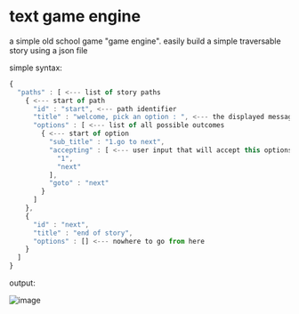# text game engine
a simple old school game "game engine".
easily build a simple traversable story using a json file

simple syntax:
```javascript
{
  "paths" : [ <--- list of story paths
    { <--- start of path
      "id" : "start", <--- path identifier
      "title" : "welcome, pick an option : ", <--- the displayed message
      "options" : [ <--- list of all possible outcomes
        { <--- start of option
          "sub_title" : "1.go to next", 
          "accepting" : [ <--- user input that will accept this options
            "1",
            "next"
          ],
          "goto" : "next"
        }
      ]
    },
    { 
      "id" : "next",
      "title" : "end of story",
      "options" : [] <--- nowhere to go from here
    }
  ]
}
```
output:

![image](https://user-images.githubusercontent.com/120199463/222873422-1b1a04d9-0867-4d85-96b3-677b6b132eb5.png)
